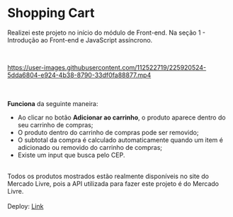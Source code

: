 # Shopping Cart

Realizei este projeto no início do módulo de Front-end. Na seção 1 - Introdução ao Front-end e JavaScript assíncrono.

</br>

https://user-images.githubusercontent.com/112522719/225920524-5dda6804-e924-4b38-8790-33df0fa88877.mp4

</br>
</br>
<strong>Funciona</strong> da seguinte maneira: 
</br>

- Ao clicar no botão <strong>Adicionar ao carrinho</strong>, o produto aparece dentro do seu carrinho de compras;
- O produto dentro do carrinho de compras pode ser removido;
- O subtotal da compra é calculado automaticamente quando um item é adicionado ou removido do carrinho de compras;
- Existe um input que busca pelo CEP.

</br>
Todos os produtos mostrados estão realmente disponíveis no site do Mercado Livre, pois a API utilizada para fazer este projeto é do Mercado Livre. 

</br>
</br>
Deploy: <a href="https://shopping-cart-brown-two.vercel.app/">Link</a>
